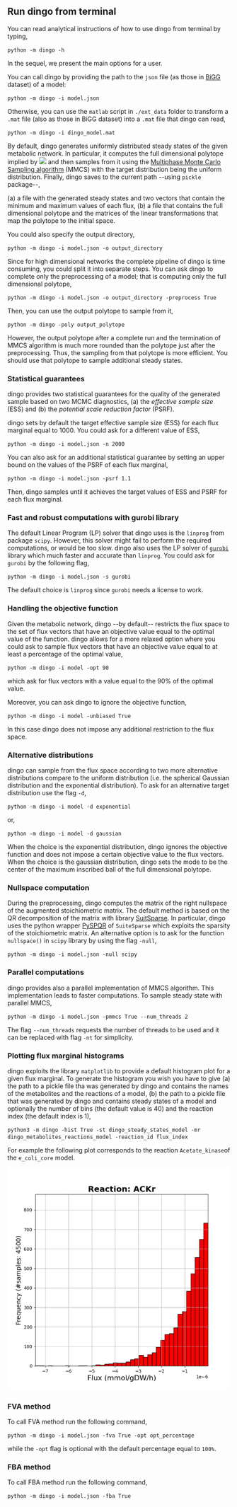 ## Run dingo from terminal

You can read analytical instructions of how to use dingo from terminal by typing,

```
python -m dingo -h
```

In the sequel, we present the main options for a user.  

You can call dingo by providing the path to the `json` file (as those in [BiGG](http://bigg.ucsd.edu/models) dataset) of a model:

```
python -m dingo -i model.json
```
Otherwise, you can use the `matlab` script in `./ext_data` folder to transform a `.mat` file (also as those in BiGG dataset) into a `.mat` file that dingo can read,

```
python -m dingo -i dingo_model.mat
```

By default, dingo generates uniformly distributed steady states of the given metabolic network. In particular, it computes the full dimensional polytope implied by <img src="https://render.githubusercontent.com/render/math?math=S \cdot v=0,\ v_{lb}\leq v\leq v_{ub}"> and then samples from it using the [Multiphase Monte Carlo Sampling algorithm](https://arxiv.org/abs/2012.05503) (MMCS) with the target distribution being the uniform distribution. Finally, dingo saves to the current path --using `pickle` package--,  

(a) a file with the generated steady states and two vectors that contain the minimum and maximum values of each flux,
(b) a file that contains the full dimensional polytope and the matrices of the linear transformations that map the polytope to the initial space.

You could also specify the output directory,

```
python -m dingo -i model.json -o output_directory
```

Since for high dimensional networks the complete pipeline of dingo is time consuming, you could split it into separate steps.
You can ask dingo to complete only the preprocessing of a model; that is computing only the full dimensional polytope,

```
python -m dingo -i model.json -o output_directory -preprocess True
```

Then, you can use the output polytope to sample from it,

```
python -m dingo -poly output_polytope
```

However, the output polytope after a complete run and the termination of MMCS algorithm is much more rounded than the polytope just after the preprocessing. Thus, the sampling from that polytope is more efficient. You should use that polytope to sample additional steady states.

### Statistical guarantees

dingo provides two statistical guarantees for the quality of the generated sample based on two MCMC diagnostics, (a) the *effective sample size* (ESS)  and (b) the *potential scale reduction factor* (PSRF).  

dingo sets by default the target effective sample size (ESS) for each flux marginal equal to 1000. You could ask for a different value of ESS,

```
python -m dingo -i model.json -n 2000
```

You can also ask for an additional statistical guarantee by setting an upper bound on the values of the PSRF of each flux marginal,

```
python -m dingo -i model.json -psrf 1.1
```

Then, dingo samples until it achieves the target values of ESS and PSRF for each flux marginal.  

### Fast and robust computations with gurobi library

The default Linear Program (LP) solver that dingo uses is the `linprog` from package `scipy`. However, this solver might fail to perform the required computations, or would be too slow. dingo also uses the LP solver of [`gurobi`](https://www.gurobi.com/downloads/?campaignid=2027425882&adgroupid=77414946611&creative=406173548636&keyword=gurobi&matchtype=e&gclid=CjwKCAjwpKCDBhBPEiwAFgBzj6dqIVtvMCfl2VQEDb3t4azHbvHN5vKoqcKNtAgHC9iBTlt3kqK2aBoC7CYQAvD_BwE) library which much faster and accurate than `linprog`. You could ask for `gurobi` by the following flag,

```
python -m dingo -i model.json -s gurobi
```

The default choice is `linprog` since `gurobi` needs a license to work.



### Handling the objective function  

Given the metabolic network, dingo --by default-- restricts the flux space to the set of flux vectors that have an objective value equal to the optimal value of the function. dingo allows for a more  relaxed option where you could ask to sample flux vectors that have an objective value equal to at least a percentage of the optimal value,

```unix
python -m dingo -i model -opt 90
```

which ask for flux vectors with a value equal to the 90% of the optimal value.  



Moreover, you can ask dingo to ignore the objective function,

```
python -m dingo -i model -unbiased True
```

In this case dingo does not impose any additional restriction to the flux space.



### Alternative distributions

dingo can sample from the flux space according to two more alternative distributions compare to the uniform distribution (i.e. the spherical Gaussian distribution and the exponential distribution). To ask for an alternative target distribution use the flag `-d`,

```
python -m dingo -i model -d exponential
```

or,

```
python -m dingo -i model -d gaussian
```

When the choice is the exponential distribution, dingo ignores the objective function and does not impose a certain objective value to the flux vectors. When the choice is the gaussian distribution, dingo sets the mode to be the center of the maximum inscribed ball of the full dimensional polytope.  

### Nullspace computation

During the preprocessing, dingo computes the matrix of the right nullspace of the augmented stoichiometric matrix. The default method is based on the QR decomposition of the matrix with  library [SuitSparse](https://people.engr.tamu.edu/davis/suitesparse.html). In particular, dingo uses the python wrapper [PySPQR](https://github.com/yig/PySPQR) of `SuiteSparse` which exploits the sparsity of the stoichiometric matrix. An alternative option is to ask for the function `nullspace()` in `scipy` library by using the flag `-null`,

```
python -m dingo -i model.json -null scipy
```

### Parallel computations

dingo provides also a parallel implementation of MMCS algorithm. This implementation leads to faster computations. To sample steady state with parallel MMCS,

```
python -m dingo -i model.json -pmmcs True --num_threads 2
```

The flag `--num_threads` requests the number of threads to be used and it can be replaced with flag `-nt` for simplicity.



### Plotting flux marginal histograms

dingo exploits the library `matplotlib` to provide a default histogram plot for a given flux marginal. To generate the histogram you wish you have to give (a) the path to a pickle file tha was generated by dingo and contains the names of the metabolites and the reactions of a model, (b) the path to a pickle file that was generated by dingo and contains steady states of a model and optionally the number of bins (the default value is 40) and the reaction index (the default index is 1),

```
python3 -m dingo -hist True -st dingo_steady_states_model -mr dingo_metabolites_reactions_model -reaction_id flux_index
```

For example the following plot corresponds to the reaction `Acetate_kinase`of the `e_coli_core` model.

![histogram](../doc/e_coli_flux_histogram.png)

### FVA method

To call FVA method run the following command,

```
python -m dingo -i model.json -fva True -opt opt_percentage
```

while the `-opt` flag is optional with the default percentage equal to `100%`.

### FBA method

To call FBA method run the following command,

```
python -m dingo -i model.json -fba True
```

